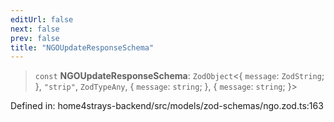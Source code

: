 ```yaml
---
editUrl: false
next: false
prev: false
title: "NGOUpdateResponseSchema"
---
```


> `const` **NGOUpdateResponseSchema**: `ZodObject`\<\{ `message`: `ZodString`; \}, `"strip"`, `ZodTypeAny`, \{ `message`: `string`; \}, \{ `message`: `string`; \}\>

Defined in: home4strays-backend/src/models/zod-schemas/ngo.zod.ts:163
